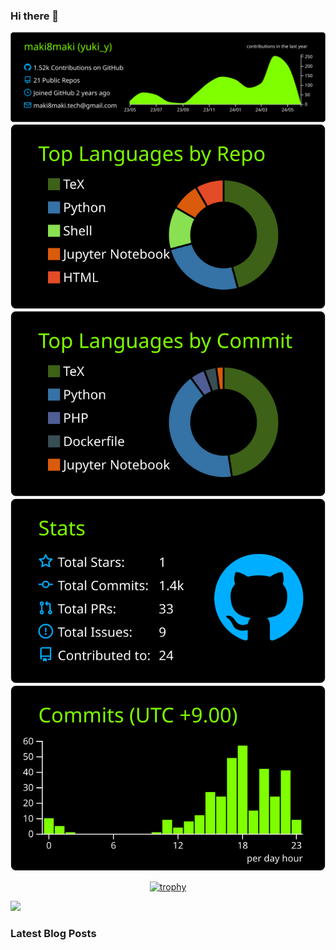 ### Hi there 👋

<div align="center">
 
 [![](https://raw.githubusercontent.com/maki8maki/maki8maki/main/profile-summary-card-output/chartreuse_dark/0-profile-details.svg)](https://github.com/vn7n24fzkq/github-profile-summary-cards)
 [![](https://raw.githubusercontent.com/maki8maki/maki8maki/main/profile-summary-card-output/chartreuse_dark/1-repos-per-language.svg)](https://github.com/vn7n24fzkq/github-profile-summary-cards) [![](https://raw.githubusercontent.com/maki8maki/maki8maki/main/profile-summary-card-output/chartreuse_dark/2-most-commit-language.svg)](https://github.com/vn7n24fzkq/github-profile-summary-cards)
 [![](https://raw.githubusercontent.com/maki8maki/maki8maki/main/profile-summary-card-output/chartreuse_dark/3-stats.svg)](https://github.com/vn7n24fzkq/github-profile-summary-cards) [![](https://raw.githubusercontent.com/maki8maki/maki8maki/main/profile-summary-card-output/chartreuse_dark/4-productive-time.svg)](https://github.com/vn7n24fzkq/github-profile-summary-cards)

 
 [![trophy](https://github-profile-trophy.vercel.app/?username=maki8maki&theme=chartreuse-dark&column=9)](https://github.com/ryo-ma/github-profile-trophy)
</div>

![](https://komarev.com/ghpvc/?username=maki8maki&color=green)

### Latest Blog Posts
<!-- BLOG-POST-LIST:START -->
<!-- BLOG-POST-LIST:END -->
